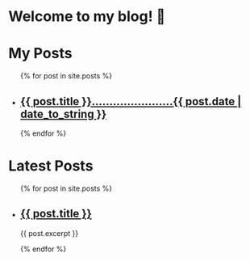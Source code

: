 # **Welcome to my blog!** 💙



<h1>My Posts</h1>
<ul>
  {% for post in site.posts %}
    <li>
      <h2><a href="{{ post.url }}">{{ post.title }}.......................{{ post.date | date_to_string }}</a></h2>
    </li>
  {% endfor %}
</ul>



<h1>Latest Posts</h1>

<ul>
  {% for post in site.posts %}
    <li>
      <h2><a href="{{ post.url }}">{{ post.title }}</a></h2>
      <p>{{ post.excerpt }}</p>
    </li>
  {% endfor %}
</ul>
